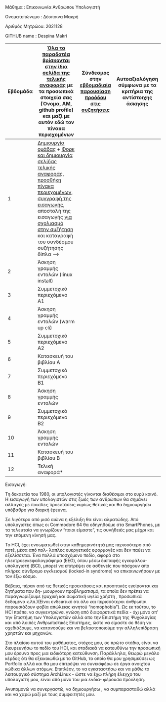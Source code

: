 Μάθημα         : Επικοινωνία Ανθρώπου Υπολογιστή

Ονοματεπώνυμο  : Δέσποινα Μακρή

Αριθμός Μητρώου: 2021128

GITHUB name    : Despina Makri


| Εβδομάδα | [Όλα τα παραδοτέα βρίσκονται στην ίδια σελίδα της τελικής αναφοράς](https://courses-ionio.github.io/help/deliverables/) με τα προσωπικά στοιχεία σας (Όνομα, ΑΜ, github profile) και μαζί με αυτόν εδώ τον πίνακα περιεχομένων | Σύνδεσμος στην [εβδομαδιαία παρουσίαση προόδου στις συζητήσεις](https://github.com/courses-ionio/help/discussions/categories/show-and-tell) | Αυτοαξιολόγηση σύμφωνα με τα κριτήρια της αντίστοιχης άσκησης |
| --- | --- | --- | --- |
| 1 |  [Δημιουργία ομάδας](https://github.com/courses-ionio/hci/discussions/1794) + [Φορκ και δημιουργία σελίδας τελικής αναφοράς](https://courses-ionio.github.io/help/guide/), [προσθήκη πίνακα περιεχομένων](https://raw.githubusercontent.com/courses-ionio/hci/master/README.md), [συγγραφή της εισαγωγής](https://courses-ionio.github.io/help/intro/), αποστολή της εισαγωγής [για σχολιασμό στην συζήτηση](https://github.com/courses-ionio/help/discussions/categories/show-and-tell) και καταγραφή του συνδέσμου συζήτησης δίπλα --> | | |
| 2 | Άσκηση γραμμής εντολών (linux install) | | |
| 3 | Συμμετοχικό περιεχόμενο A1 | | |
| 4 | Άσκηση γραμμής εντολών (warm up cli) | | |
| 5 | Συμμετοχικό περιεχόμενο A2 | | |
| 6 | Κατασκευή του βιβλίου Α | | |
| 7 | Συμμετοχικό περιεχόμενο B1 | | |
| 8 | Άσκηση γραμμής εντολών | | |
| 9 | Συμμετοχικό περιεχόμενο B2 | | |
| 10 | Άσκηση γραμμής εντολών | | |
| 11 | Κατασκευή του βιβλίου Β | | |
| 12 | Τελική αναφορά* | | |

Εισαγωγή:

Τη δεκαετία του 1980, οι υπολογιστές γίνονται διαθέσιμοι στο ευρύ κοινό. Η εισαγωγή των
υπολογιστών στις ζωές των ανθρώπων θα σημάνει αλλαγές με ποικίλες προεκτάσεις κυρίως
θετικές και θα δημιουργήσει υπόβαθρο για διαρκή έρευνα.

Σε λιγότερο από μισό αιώνα η εξέλιξη θα είναι αλματώδης. Από υπολογιστές όπως οι
Commodore 64 θα οδηγηθούμε στα SmartPhones, με τα τελευταία να γνωρίζουν “ποιοι είμαστε”, 
τις συνήθειές μας μέχρι και την επόμενη κίνησή μας.

Το HCI, έχει ενσωματωθεί στην καθημερινότητά μας περισσότερο από ποτέ, μέσα από πολ-
λαπλες ευεργετικές εφορμογές και δεν παύει να εξελίσσεται. Ένα πολλά υποσχόμενο πεδίο,
αφορά στο ηλεκτροεγκεφαλογράφημα (EEG), όπου μέσω διεπαφής εγκεφάλου-υπολογιστή
(BCI), μπορεί να επιτρέψει σε ασθενείς που πάσχουν από πλήρες σύνδρομο εγκλεισμού
(locked-in syndrome) να επικοινωνήσουν με τον έξω κόσμο.

Βέβαια, πέραν από τις θετικές προεκτάσεις και προοπτικές εγείρονται και ζητήματα που δη-
μιουργουν προβληματισμό, τα οποία δεν πρέπει να παραγνωρίζουμε (ψυχική και σωματική
υγεία χρήστη , προσωπικά δεδομένα κ.λπ.)(Είναι ενδεικτικό ότι όλο και περισσότεροι άνθρωποι
παρουσιάζουν φοβία απώλειας κινητού “nomophobia”). Ως εκ τούτου, το HCI πρέπει να συγκεντρώνει
γνώση από διαφορετικά πεδία - όχι μόνο απ’ την Επιστήμη των Υπολογιστών αλλά απο την
Επιστήμη της Ψυχολογίας και από λοιπές Ανθρωπιστικές Επιστήμες, ώστε να είμαστε σε
θέση να σχεδιάζουμε, να κατανοούμε και να βελτιστοποιούμε την αλληλεπίδραση χρηστών
και μηχανών.

Στο πλαίσιο αυτού του μαθήματος, στόχος μου, σε πρώτο στάδιο, είναι να διευρευνήσω το
πεδίο του HCI, και σταδιακά να κατευθύνω την προσωπική μου έρευνα προς μια ειδικότερη
κατεύθυνση. Παράλληλα, θεωρώ μεγάλο κέρδος ότι θα εξεικοιωθώ με το GitHub, το οποίο
θα μου χρησιμεύσει ως Portfolio αλλά και θα μου επιτρέψει να συνεισφέρω σε έργα ανοιχτού
κώδικα άλλων ατόμων. Επιπλέον, το να εγκαταστήσω και να μάθω το λειτουργικό σύστημα
ArchLinux - ώστε να έχω πλήρη έλεγχο του υπολογιστή μου, είναι από μόνο του μια ενδια-
φέρουσα πρόκληση.

Ανυπομονώ να συνεργαστώ, να δημιουργήσω , να συμπαρασταθώ αλλά και να χαρώ μαζί με
τους συμφοιτητές μου.

